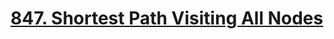 # [847. Shortest Path Visiting All Nodes](https://leetcode.com/problems/shortest-path-visiting-all-nodes/description/)
